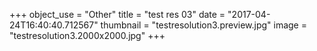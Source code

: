 +++
object_use = "Other"
title = "test res 03"
date = "2017-04-24T16:40:40.712567"
thumbnail = "testresolution3.preview.jpg"
image = "testresolution3.2000x2000.jpg"
+++
